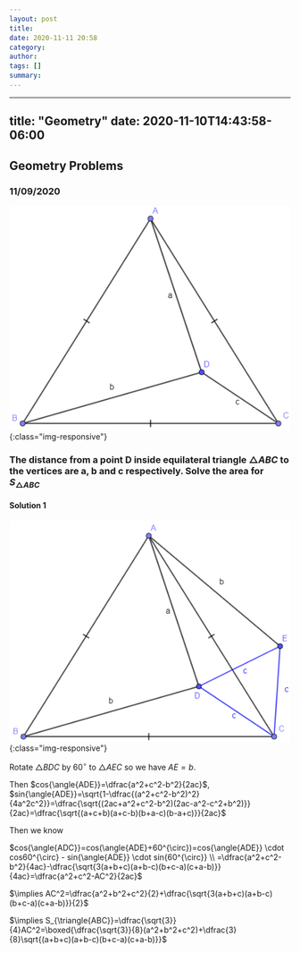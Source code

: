```yaml
---
layout: post
title:
date: 2020-11-11 20:58
category:
author:
tags: []
summary:
---
```


---
title: "Geometry"
date: 2020-11-10T14:43:58-06:00
---

## Geometry Problems ##

### 11/09/2020

![problem image](/assets/images/image-20201109101018448.png){:class="img-responsive"}

### The distance from a point D inside equilateral triangle $\triangle{ABC}$ to the vertices are a, b and c respectively. Solve the area for $S_{\triangle{ABC}}$

#### Solution 1

![solution image](/assets/images/image-20201109101623268.png){:class="img-responsive"}

Rotate $\triangle{BDC}$ by $60^{\circ}$ to $\triangle{AEC}$ so we have $AE=b$.

Then $cos{\angle{ADE}}=\dfrac{a^2+c^2-b^2}{2ac}$, $sin{\angle{ADE}}=\sqrt{1-\dfrac{(a^2+c^2-b^2)^2}{4a^2c^2}}=\dfrac{\sqrt{(2ac+a^2+c^2-b^2)(2ac-a^2-c^2+b^2)}}{2ac}=\dfrac{\sqrt{(a+c+b)(a+c-b)(b+a-c)(b-a+c)}}{2ac}$

Then we know

$cos{\angle{ADC}}=cos(\angle{ADE}+60^{\circ})=cos{\angle{ADE}} \cdot cos60^{\circ} - sin{\angle{ADE}} \cdot sin{60^{\circ}} \\
=\dfrac{a^2+c^2-b^2}{4ac}-\dfrac{\sqrt{3(a+b+c)(a+b-c)(b+c-a)(c+a-b)}}{4ac}=\dfrac{a^2+c^2-AC^2}{2ac}$

$\implies AC^2=\dfrac{a^2+b^2+c^2}{2}+\dfrac{\sqrt{3(a+b+c)(a+b-c)(b+c-a)(c+a-b)}}{2}$

$\implies S_{\triangle{ABC}}=\dfrac{\sqrt{3}}{4}AC^2=\boxed{\dfrac{\sqrt{3}}{8}(a^2+b^2+c^2)+\dfrac{3}{8}\sqrt{(a+b+c)(a+b-c)(b+c-a)(c+a-b)}}$